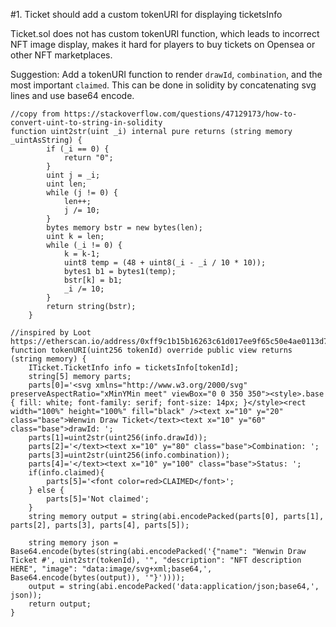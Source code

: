 #1. Ticket should add a custom tokenURI for displaying ticketsInfo

Ticket.sol does not has custom tokenURI function, which leads to incorrect NFT image display, makes it hard for players to buy tickets on Opensea or other NFT marketplaces.

Suggestion: Add a tokenURI function to render `drawId`, `combination`, and the most important `claimed`. This can be done in solidity by concatenating svg lines and use base64 encode.

```
//copy from https://stackoverflow.com/questions/47129173/how-to-convert-uint-to-string-in-solidity
function uint2str(uint _i) internal pure returns (string memory _uintAsString) {
        if (_i == 0) {
            return "0";
        }
        uint j = _i;
        uint len;
        while (j != 0) {
            len++;
            j /= 10;
        }
        bytes memory bstr = new bytes(len);
        uint k = len;
        while (_i != 0) {
            k = k-1;
            uint8 temp = (48 + uint8(_i - _i / 10 * 10));
            bytes1 b1 = bytes1(temp);
            bstr[k] = b1;
            _i /= 10;
        }
        return string(bstr);
    }

//inspired by Loot https://etherscan.io/address/0xff9c1b15b16263c61d017ee9f65c50e4ae0113d7#code
function tokenURI(uint256 tokenId) override public view returns (string memory) {
    ITicket.TicketInfo info = ticketsInfo[tokenId];
    string[5] memory parts;
    parts[0]='<svg xmlns="http://www.w3.org/2000/svg" preserveAspectRatio="xMinYMin meet" viewBox="0 0 350 350"><style>.base { fill: white; font-family: serif; font-size: 14px; }</style><rect width="100%" height="100%" fill="black" /><text x="10" y="20" class="base">Wenwin Draw Ticket</text><text x="10" y="60" class="base">drawId: ';
    parts[1]=uint2str(uint256(info.drawId));
    parts[2]='</text><text x="10" y="80" class="base">Combination: ';
    parts[3]=uint2str(uint256(info.combination));
    parts[4]='</text><text x="10" y="100" class="base">Status: ';
    if(info.claimed){
        parts[5]='<font color=red>CLAIMED</font>';
    } else {
        parts[5]='Not claimed';
    }
    string memory output = string(abi.encodePacked(parts[0], parts[1], parts[2], parts[3], parts[4], parts[5]);
        
    string memory json = Base64.encode(bytes(string(abi.encodePacked('{"name": "Wenwin Draw Ticket #', uint2str(tokenId), '", "description": "NFT description HERE", "image": "data:image/svg+xml;base64,', Base64.encode(bytes(output)), '"}'))));
    output = string(abi.encodePacked('data:application/json;base64,', json));
    return output;
}
```